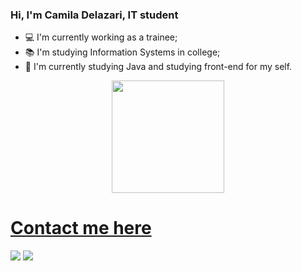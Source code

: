 ### Hi, I'm Camila Delazari, IT student

- 💻 I'm currently working as a trainee; 
- 📚 I'm studying Information Systems in college;
- 📕 I'm currently studying Java and studying front-end for my self.

<div align="center">
  <a href="https://github.com/CamilaDelazari">
  <img height="180em" src="https://github-readme-stats.vercel.app/api?username=CamilaDelazari&show_icons=true&theme=tokyonight&include_all_commits=true&count_private=true"/>
</div>


##
<h1> Contact me here </h1>
<a href="https://www.linkedin.com/in/camila-delazari-43552a20a/" target="_blank"><img src="https://img.shields.io/badge/-LinkedIn-%230077B5?style=for-the-badge&logo=linkedin&logoColor=white" target="_blank"></a>
<a href = "mailto:camilalsdperazzolli@gmail.com"><img src="https://img.shields.io/badge/Gmail-D14836?style=for-the-badge&logo=gmail&logoColor=white" target="_blank"></a>
</div>
